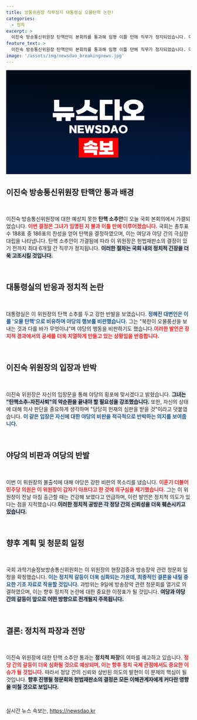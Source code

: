```yaml
---
title: 방통위원장 직무정지 대통령실 오물탄핵 논란!
categories:
  - 정치
excerpt: >
  이진숙 방송통신위원장 탄핵안이 본회의를 통과해 임명 이틀 만에 직무가 정지되었습니다. 대통령실은 이를 오물 탄핵이라 비판하며 야당의 횡포에 맞서 싸울 것임을 강조했습니다. 과연 헌재의 판단은 어떻게 될까요?
feature_text: >
  이진숙 방송통신위원장 탄핵안이 본회의를 통과해 임명 이틀 만에 직무가 정지되었습니다. 대통령실은 이를 오물 탄핵이라 비판하며 야당의 횡포에 맞서 싸울 것임을 강조했습니다. 과연 헌재의 판단은 어떻게 될까요?
image: '/assets/img/newsdao_breakingnews.jpg'
---
```


<p><img src="/assets/img/newsdao_breakingnews.jpg" alt="pcversion 속보" /></p>

<h2 data-ke-size="size26">이진숙 방송통신위원장 탄핵안 통과 배경</h2>

<p data-ke-size="size16">&nbsp;</p>

<p>이진숙 방송통신위원장에 대한 예상치 못한 <b>탄핵 소추안</b>이 오늘 국회 본회의에서 가결되었습니다. <b><span style="color: #ee2323;">이번 결정은 그녀가 임명된 지 불과 이틀 만에 이루어졌습니다.</span></b> 국회는 총투표수 188표 중 186표의 찬성을 얻어 탄핵을 결정하였으며, 이는 여당과 야당 간의 극심한 대립을 나타냅니다. 탄핵 소추안이 가결됨에 따라 이 위원장은 헌법재판소의 결정이 있기 전까지 최대 6개월 간 직무가 정지됩니다. <b><span style="background-color: #21538527;">이러한 절차는 국회 내의 정치적 긴장을 더욱 고조시킬 것입니다.</span></b> </p>

<p data-ke-size="size16">&nbsp;</p>

<h2 data-ke-size="size26">대통령실의 반응과 정치적 논란</h2>

<p data-ke-size="size16">&nbsp;</p>

<p>대통령실은 이 위원장의 탄핵 소추를 두고 강한 반발을 보였습니다. <b><span style="color: #1a5490;">정혜전 대변인은 이를 '오물 탄핵'으로 비유하며 야당의 행보를 비판했습니다.</span></b> 그는 "북한이 오물풍선을 보내는 것과 다를 바가 무엇이냐"며 야당의 행동을 비판하기도 했습니다.<b><span style="color: #ee2323;">이러한 발언은 정치적 경과에서의 공세를 더욱 치열하게 만들고 있는 상황임을 반증합니다.</span></b> </p>

<p data-ke-size="size16">&nbsp;</p>

<h2 data-ke-size="size26">이진숙 위원장의 입장과 반박</h2>

<p data-ke-size="size16">&nbsp;</p>

<p>이진숙 위원장은 자신의 입장문을 통해 야당의 횡포에 맞서겠다고 밝혔습니다. <b><span style="background-color: #21538527;">그녀는 "탄핵소추-자진사퇴"의 악순환을 끝내야 할 필요성을 강조했습니다.</span></b> 또한, 자신의 상태에 대해 의사 판단을 중요하게 생각하며 "당당히 헌재의 심판을 받을 것"이라고 덧붙였습니다. <b><span style="color: #1a5490;">이 같은 입장은 자신에 대한 야당의 비판을 적극적으로 반박하는 의지를 보여줍니다.</span></b> </p>

<p data-ke-size="size16">&nbsp;</p>

<h2 data-ke-size="size26">야당의 비판과 여당의 반발</h2>

<p data-ke-size="size16">&nbsp;</p>

<p>이번 이 위원장의 불출석에 대해 야당은 강한 비판의 목소리를 냈습니다. <b><span style="color: #ee2323;">이훈기 더불어민주당 의원은 이 위원장이 갑자기 아프다고 한 것에 의구심을 제기했습니다.</span></b> 그는 이 위원장이 전날 아침 출근할 때는 건강해 보였다고 언급하며, 이런 발언은 정치적 의도가 있다는 점을 지적했습니다.<b><span style="background-color: #21538527;">이러한 정치적 공방은 각 정당 간의 신뢰성을 더욱 훼손시키고 있습니다.</span></b></p>

<p data-ke-size="size16">&nbsp;</p>

<h2 data-ke-size="size26">향후 계획 및 청문회 일정</h2>

<p data-ke-size="size16">&nbsp;</p>

<p>국회 과학기술정보방송통신위원회는 이 위원장의 현장검증과 방송장악 관련 청문회 일정을 확정했습니다. <b><span style="color: #1a5490;">이는 정치적 갈등이 더욱 심화되는 가운데, 최종적인 결론을 내릴 중요한 기초 자료로 작용할 것입니다.</span></b> 과방위는 9일에 방송장악 관련 청문회를 열기로 의결하였으며, 이는 향후 정치적 논란에 대한 중요한 이정표가 될 것입니다. <b><span style="background-color: #21538527;">여당과 야당 간의 갈등이 앞으로 어떤 방향으로 전개될지 주목됩니다.</span></b></p>

<p data-ke-size="size16">&nbsp;</p>

<h2 data-ke-size="size26">결론: 정치적 파장과 전망</h2>

<p data-ke-size="size16">&nbsp;</p>

<p>이진숙 위원장에 대한 탄핵 소추안 통과는 <b>정치적 파장</b>의 여파를 예고하고 있습니다. <b><span style="color: #ee2323;">정당 간의 갈등이 더욱 심화될 것으로 예상되며, 이는 향후 정치 국제 관점에서도 중요한 이슈가 될 것입니다.</span></b> 따라서 정당 간의 신뢰와 상반된 의도의 발현이 이 문제의 핵심이 될 것입니다. <b><span style="background-color: #21538527;">향후 진행될 청문회와 헌법재판소의 결정은 모든 이해관계자에게 커다란 영향을 미칠 것으로 보입니다.</span></b></p>

<p data-ke-size="size16">&nbsp;</p>
실시간 뉴스 속보는, <a href="https://newsdao.kr" rel="dofollow">https://newsdao.kr</a>


